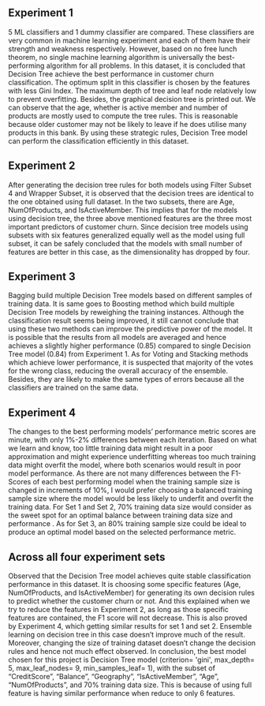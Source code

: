## Experiment 1 
5 ML classifiers and 1 dummy classifier are compared. These classifiers are very common in machine learning experiment and each of them have their strength and weakness respectively. However, based on no free lunch theorem, no single machine learning algorithm is universally the best-performing algorithm for all problems. In this dataset, it is concluded that Decision Tree achieve the best performance in customer churn classification. The optimum split in this classifier is chosen by the features with less Gini Index. The maximum depth of tree and leaf node relatively low to prevent overfitting. Besides, the graphical decision tree is printed out. We can observe that the age, whether is active member and number of products are mostly used to compute the tree rules. This is reasonable because older customer may not be likely to leave if he does utilise many products in this bank. By using these strategic rules, Decision Tree model can perform the classification efficiently in this dataset. 
## Experiment 2
After generating the decision tree rules for both models using Filter Subset 4 and Wrapper Subset, it is observed that the decision trees are identical to the one obtained using full dataset.  In the two subsets, there are Age, NumOfProducts, and IsActiveMember. This implies that for the models using decision tree, the three above mentioned features are the three most important predictors of customer churn. Since decision tree models using subsets with six features generalized equally well as the model using full subset, it can be safely concluded that the models with small number of features are better in this case, as the dimensionality has dropped by four.
## Experiment 3 
Bagging build multiple Decision Tree models based on different samples of training data. It is same goes to Boosting method which build multiple Decision Tree models by reweighing the training instances. Although the classification result seems being improved, it still cannot conclude that using these two methods can improve the predictive power of the model. It is possible that the results from all models are averaged and hence achieves a slightly higher performance (0.85) compared to single Decision Tree model (0.84) from Experiment 1. As for Voting and Stacking methods which achieve lower performance, it is suspected that majority of the votes for the wrong class, reducing the overall accuracy of the ensemble. Besides, they are likely to make the same types of errors because all the classifiers are trained on the same data.
## Experiment 4
The changes to the best performing models’ performance metric scores are minute, with only 1%-2% differences between each iteration. Based on what we learn and know, too little training data might result in a poor approximation and might experience underfitting whereas too much training data might overfit the model, where both scenarios would result in poor model performance. As there are not many differences between the F1-Scores of each best performing model when the training sample size is changed in increments of 10%, I would prefer choosing a balanced training sample size where the model would be less likely to underfit and overfit the training data. For Set 1 and Set 2, 70% training data size would consider as the sweet spot for an optimal balance between training data size and performance . As for Set 3, an 80% training sample size could be ideal to produce an optimal model based on the selected performance metric.
## Across all four experiment sets 
Observed that the Decision Tree model achieves quite stable classification performance in this dataset. It is choosing some specific features (Age, NumOfProducts, and IsActiveMember) for generating its own decision rules to predict whether the customer churn or not. And this explained when we try to reduce the features in Experiment 2, as long as those specific features are contained, the F1 score will not decrease. This is also proved by Experiment 4, which getting similar results for set 1 and set 2. Ensemble learning on decision tree in this case doesn’t improve much of the result. Moreover, changing the size of training dataset doesn’t change the decision rules and hence not much effect observed. In conclusion, the best model chosen for this project is Decision Tree model (criterion= 'gini', max_depth= 5, max_leaf_nodes= 9, min_samples_leaf= 1), with the subset of “CreditScore”, “Balance”, “Geography”, “IsActiveMember”, “Age”, “NumOfProducts”, and 70% training data size. This is because of using full feature is having similar performance when reduce to only 6 features. 
